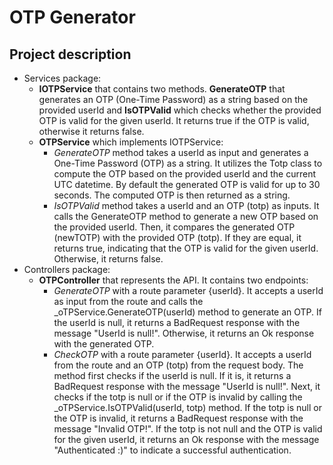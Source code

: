 # OTP Generator

## Project description

* Services package:
  - **IOTPService** that contains two methods. **GenerateOTP** that generates an OTP (One-Time Password) as a string based on the provided userId and **IsOTPValid** which checks whether the provided OTP is valid for the given userId. It returns true if the OTP is valid, otherwise it returns false.
  - **OTPService** which implements IOTPService:
    - *GenerateOTP* method takes a userId as input and generates a One-Time Password (OTP) as a string. It utilizes the Totp class to compute the OTP based on the provided userId and the current UTC datetime. By default the generated OTP is valid for up to 30 seconds. The computed OTP is then returned as a string.
    -  *IsOTPValid* method takes a userId and an OTP (totp) as inputs. It calls the GenerateOTP method to generate a new OTP based on the provided userId. Then, it compares the generated OTP (newTOTP) with the provided OTP (totp). If they are equal, it returns true, indicating that the OTP is valid for the given userId. Otherwise, it returns false.
* Controllers package:
  - **OTPController** that represents the API. It contains two endpoints:
    - *GenerateOTP* with a route parameter {userId}. It accepts a userId as input from the route and calls the _oTPService.GenerateOTP(userId) method to generate an OTP. If the userId is null, it returns a BadRequest response with the message "UserId is null!". Otherwise, it returns an Ok response with the generated OTP.
    - *CheckOTP* with a route parameter {userId}. It accepts a userId from the route and an OTP (totp) from the request body. The method first checks if the userId is null. If it is, it returns a BadRequest response with the message "UserId is null!". Next, it checks if the totp is null or if the OTP is invalid by calling the _oTPService.IsOTPValid(userId, totp) method. If the totp is null or the OTP is invalid, it returns a BadRequest response with the message "Invalid OTP!". If the totp is not null and the OTP is valid for the given userId, it returns an Ok response with the message "Authenticated :)" to indicate a successful authentication.
